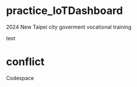 # practice_IoTDashboard
2024 New Taipei city goverment vocational training

test

# conflict
Codespace